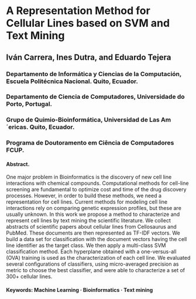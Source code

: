 # A Representation Method for Cellular Lines based on SVM and Text Mining

## Iván Carrera, Ines Dutra, and Eduardo Tejera
### Departamento de Informática y Ciencias de la Computación, Escuela Politécnica Nacional. Quito, Ecuador.
### Departamento de Ciencia de Computadores, Universidade do Porto, Portugal.
### Grupo de Quimio-Bioinformática, Universidad de Las Am´ericas. Quito, Ecuador.

### Programa de Doutoramento em Ciência de Computadores FCUP.

#### Abstract.
One major problem in Bioinformatics is the discovery of new cell line interactions with chemical compounds. Computational methods for cell-line screening are fundamental to optimize cost and time of the drug discovery processes. However, in order to build these methods, we need a representation for cell lines. Current methods for modeling cell line interactions rely on comparing genetic expression profiles, but these are usually unknown.
In this work we propose a method to characterize and represent cell lines by text mining the scientific literature. We collect abstracts of scientific papers about cellular lines from Cellosaurus and PubMed. These documents are then represented as TF-IDF vectors. We build a data set for classification with the document vectors having the cell line identifier as the target class. We then apply a multi-class SVM classification method. Each hyperplane obtained with a one-versus-all (OVA) training is used as the characterization of each cell line. We evaluated several configurations of classifiers, using micro-averaged precision as metric to choose the best classifier, and were able to characterize a set of 300+ cellular lines.

#### Keywords: Machine Learning · Bioinformatics · Text mining
